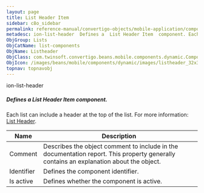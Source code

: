 ```yaml
---
layout: page
title: List Header Item
sidebar: c8o_sidebar
permalink: reference-manual/convertigo-objects/mobile-application/components/list-components/list-header-item/
metadesc: ion-list-header  Defines a  List Header Item  component. Each list can include a header at the top of the list.  For more information  <a href='https 
ObjGroup: Lists
ObjCatName: list-components
ObjName: Listheader
ObjClass: com.twinsoft.convertigo.beans.mobile.components.dynamic.ComponentManager$1
ObjIcon: /images/beans/mobile/components/dynamic/images/listheader_32x32.png
topnav: topnavobj
---
```

ion-list-header
##### Defines a <i>List Header Item</i> component.
Each list can include a header at the top of the list.
 For more information: <a href='https://ionicframework.com/docs/v3/components/#list-headers' target='_blank'>List Header</a>.

Name | Description 
--- | ---
Comment | Describes the object comment to include in the documentation report.  This property generally contains an explanation about the object. 
Identifier | Defines the component identifier.  
Is active | Defines whether the component is active. 

